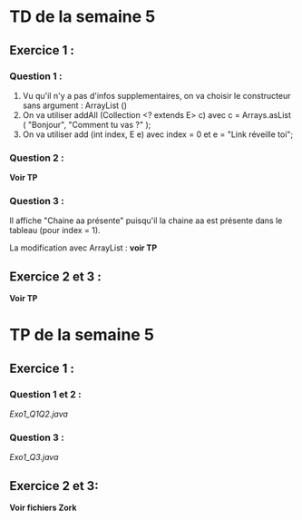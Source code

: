 # TD de la semaine 5

## Exercice 1 :
### Question 1 :
1. Vu qu'il n'y a pas d'infos supplementaires, on va choisir le constructeur sans argument : ArrayList ()
2. On va utiliser addAll (Collection <? extends E> c) avec c = Arrays.asList ( "Bonjour", "Comment tu vas ?" );
3. On va utiliser add (int index, E e) avec index = 0 et e = "Link réveille toi";

### Question 2 :
**Voir TP**

### Question 3 :
Il affiche "Chaine aa présente" puisqu'il la chaine aa est présente dans le tableau (pour index = 1).

La modification avec ArrayList : **voir TP**

## Exercice 2 et 3 :
**Voir TP**


# TP de la semaine 5

## Exercice 1 :
### Question 1 et 2 :
*Exo1_Q1Q2.java*

### Question 3 :
*Exo1_Q3.java*

## Exercice 2 et 3:
**Voir fichiers Zork**

